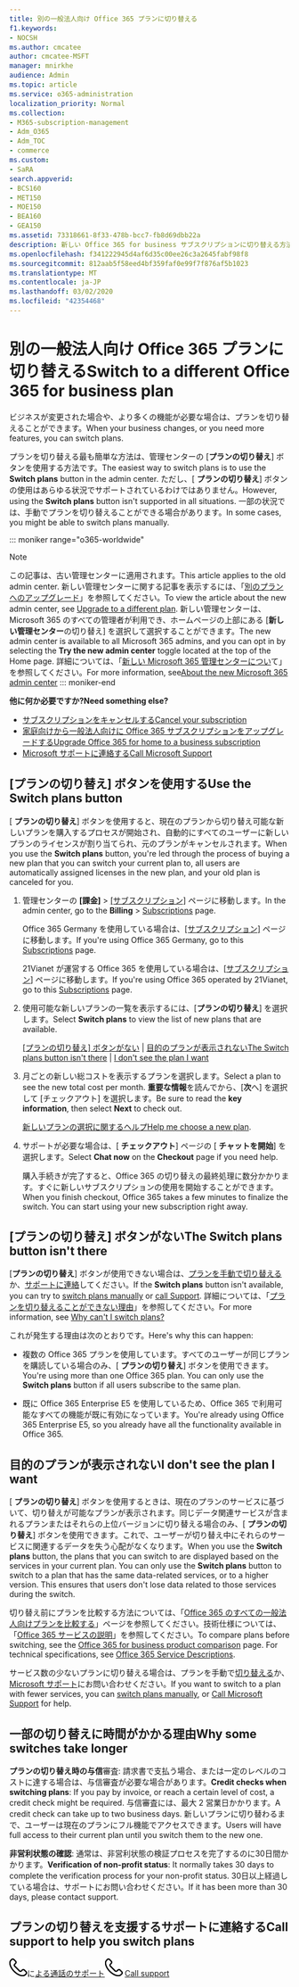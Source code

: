 ```yaml
---
title: 別の一般法人向け Office 365 プランに切り替える
f1.keywords:
- NOCSH
ms.author: cmcatee
author: cmcatee-MSFT
manager: mnirkhe
audience: Admin
ms.topic: article
ms.service: o365-administration
localization_priority: Normal
ms.collection:
- M365-subscription-management
- Adm_O365
- Adm_TOC
- commerce
ms.custom:
- SaRA
search.appverid:
- BCS160
- MET150
- MOE150
- BEA160
- GEA150
ms.assetid: 73318661-8f33-478b-bcc7-fb8d69dbb22a
description: 新しい Office 365 for business サブスクリプションに切り替える方法について説明します。
ms.openlocfilehash: f341222945d4af6d35c00ee26c3a2645fabf98f8
ms.sourcegitcommit: 812aab5f58eed4bf359faf0e99f7f876af5b1023
ms.translationtype: MT
ms.contentlocale: ja-JP
ms.lasthandoff: 03/02/2020
ms.locfileid: "42354468"
---
```

# <a name="switch-to-a-different-office-365-for-business-plan"></a><span data-ttu-id="1b0e3-103">別の一般法人向け Office 365 プランに切り替える</span><span class="sxs-lookup"><span data-stu-id="1b0e3-103">Switch to a different Office 365 for business plan</span></span>

<span data-ttu-id="1b0e3-104">ビジネスが変更された場合や、より多くの機能が必要な場合は、プランを切り替えることができます。</span><span class="sxs-lookup"><span data-stu-id="1b0e3-104">When your business changes, or you need more features, you can switch plans.</span></span>  

<span data-ttu-id="1b0e3-105">プランを切り替える最も簡単な方法は、管理センターの [**プランの切り替え**] ボタンを使用する方法です。</span><span class="sxs-lookup"><span data-stu-id="1b0e3-105">The easiest way to switch plans is to use the **Switch plans** button in the admin center.</span></span> <span data-ttu-id="1b0e3-106">ただし、[ **プランの切り替え**] ボタンの使用はあらゆる状況でサポートされているわけではありません。</span><span class="sxs-lookup"><span data-stu-id="1b0e3-106">However, using the **Switch plans** button isn't supported in all situations.</span></span> <span data-ttu-id="1b0e3-107">一部の状況では、手動でプランを切り替えることができる場合があります。</span><span class="sxs-lookup"><span data-stu-id="1b0e3-107">In some cases, you might be able to switch plans manually.</span></span>

::: moniker range="o365-worldwide"
> [!NOTE]
> <span data-ttu-id="1b0e3-108">この記事は、古い管理センターに適用されます。</span><span class="sxs-lookup"><span data-stu-id="1b0e3-108">This article applies to the old admin center.</span></span> <span data-ttu-id="1b0e3-109">新しい管理センターに関する記事を表示するには、「[別のプランへのアップグレード](upgrade-to-different-plan.md)」を参照してください。</span><span class="sxs-lookup"><span data-stu-id="1b0e3-109">To view the article about the new admin center, see [Upgrade to a different plan](upgrade-to-different-plan.md).</span></span> <span data-ttu-id="1b0e3-110">新しい管理センターは、Microsoft 365 のすべての管理者が利用でき、ホームページの上部にある [**新しい管理センター**の切り替え] を選択して選択することができます。</span><span class="sxs-lookup"><span data-stu-id="1b0e3-110">The new admin center is available to all Microsoft 365 admins, and you can opt in by selecting the **Try the new admin center** toggle located at the top of the Home page.</span></span> <span data-ttu-id="1b0e3-111">詳細については、「[新しい Microsoft 365 管理センターについ](../../admin/microsoft-365-admin-center-preview.md)て」を参照してください。</span><span class="sxs-lookup"><span data-stu-id="1b0e3-111">For more information, see[About the new Microsoft 365 admin center](../../admin/microsoft-365-admin-center-preview.md)</span></span> 
::: moniker-end

<span data-ttu-id="1b0e3-112">**他に何か必要ですか?**</span><span class="sxs-lookup"><span data-stu-id="1b0e3-112">**Need something else?**</span></span>
- [<span data-ttu-id="1b0e3-113">サブスクリプションをキャンセルする</span><span class="sxs-lookup"><span data-stu-id="1b0e3-113">Cancel your subscription</span></span>](cancel-your-subscription.md)
- [<span data-ttu-id="1b0e3-114">家庭向けから一般法人向けに Office 365 サブスクリプションをアップグレードする</span><span class="sxs-lookup"><span data-stu-id="1b0e3-114">Upgrade Office 365 for home to a business subscription</span></span>](https://support.office.com/article/9322ffb8-a35d-4407-8ebe-ed6ea0859b9f.aspx)
- [<span data-ttu-id="1b0e3-115">Microsoft サポートに連絡する</span><span class="sxs-lookup"><span data-stu-id="1b0e3-115">Call Microsoft Support</span></span>](../../admin/contact-support-for-business-products.md)

## <a name="use-the-switch-plans-button"></a><span data-ttu-id="1b0e3-116">[プランの切り替え] ボタンを使用する</span><span class="sxs-lookup"><span data-stu-id="1b0e3-116">Use the Switch plans button</span></span>

<span data-ttu-id="1b0e3-117">[ **プランの切り替え**] ボタンを使用すると、現在のプランから切り替え可能な新しいプランを購入するプロセスが開始され、自動的にすべてのユーザーに新しいプランのライセンスが割り当てられ、元のプランがキャンセルされます。</span><span class="sxs-lookup"><span data-stu-id="1b0e3-117">When you use the **Switch plans** button, you're led through the process of buying a new plan that you can switch your current plan to, all users are automatically assigned licenses in the new plan, and your old plan is canceled for you.</span></span> 
  
1. <span data-ttu-id="1b0e3-118">管理センターの **[課金]** \> <a href="https://go.microsoft.com/fwlink/p/?linkid=842054" target="_blank">[サブスクリプション]</a> ページに移動します。</span><span class="sxs-lookup"><span data-stu-id="1b0e3-118">In the admin center, go to the **Billing** \> <a href="https://go.microsoft.com/fwlink/p/?linkid=842054" target="_blank">Subscriptions</a> page.</span></span>

    <span data-ttu-id="1b0e3-119">Office 365 Germany を使用している場合は、<a href="https://go.microsoft.com/fwlink/p/?linkid=847745" target="_blank">[サブスクリプション]</a> ページに移動します。</span><span class="sxs-lookup"><span data-stu-id="1b0e3-119">If you're using Office 365 Germany, go to this <a href="https://go.microsoft.com/fwlink/p/?linkid=847745" target="_blank">Subscriptions</a> page.</span></span>

    <span data-ttu-id="1b0e3-120">21Vianet が運営する Office 365 を使用している場合は、[<a href="https://go.microsoft.com/fwlink/p/?linkid=850626" target="_blank">サブスクリプション</a>] ページに移動します。</span><span class="sxs-lookup"><span data-stu-id="1b0e3-120">If you're using Office 365 operated by 21Vianet, go to this <a href="https://go.microsoft.com/fwlink/p/?linkid=850626" target="_blank">Subscriptions</a> page.</span></span>

2. <span data-ttu-id="1b0e3-121">使用可能な新しいプランの一覧を表示するには、[**プランの切り替え**] を選択します。</span><span class="sxs-lookup"><span data-stu-id="1b0e3-121">Select **Switch plans** to view the list of new plans that are available.</span></span>

    <span data-ttu-id="1b0e3-122">[[プランの切り替え] ボタンがない](#the-switch-plans-button-isnt-there) | [目的のプランが表示されない](#i-dont-see-the-plan-i-want)</span><span class="sxs-lookup"><span data-stu-id="1b0e3-122">[The Switch plans button isn't there](#the-switch-plans-button-isnt-there) | [I don't see the plan I want](#i-dont-see-the-plan-i-want)</span></span>

3. <span data-ttu-id="1b0e3-123">月ごとの新しい総コストを表示するプランを選択します。</span><span class="sxs-lookup"><span data-stu-id="1b0e3-123">Select a plan to see the new total cost per month.</span></span> <span data-ttu-id="1b0e3-124">**重要な情報**を読んでから、[**次**へ] を選択して [チェックアウト] を選択します。</span><span class="sxs-lookup"><span data-stu-id="1b0e3-124">Be sure to read the **key information**, then select **Next** to check out.</span></span>

    <span data-ttu-id="1b0e3-125">[新しいプランの選択に関するヘルプ](https://go.microsoft.com/fwlink/p/?linkid=842056)</span><span class="sxs-lookup"><span data-stu-id="1b0e3-125">[Help me choose a new plan](https://go.microsoft.com/fwlink/p/?linkid=842056).</span></span>

4. <span data-ttu-id="1b0e3-126">サポートが必要な場合は、[ **チェックアウト**] ページの [ **チャットを開始**] を選択します。</span><span class="sxs-lookup"><span data-stu-id="1b0e3-126">Select **Chat now** on the **Checkout** page if you need help.</span></span>

    <span data-ttu-id="1b0e3-p104">購入手続きが完了すると、Office 365 の切り替えの最終処理に数分かかります。すぐに新しいサブスクリプションの使用を開始することができます。</span><span class="sxs-lookup"><span data-stu-id="1b0e3-p104">When you finish checkout, Office 365 takes a few minutes to finalize the switch. You can start using your new subscription right away.</span></span>

## <a name="the-switch-plans-button-isnt-there"></a><span data-ttu-id="1b0e3-129">[プランの切り替え] ボタンがない</span><span class="sxs-lookup"><span data-stu-id="1b0e3-129">The Switch plans button isn't there</span></span>

<span data-ttu-id="1b0e3-130">[**プランの切り替え**] ボタンが使用できない場合は、[プランを手動で切り替える](switch-plans-manually.md)か、[サポートに連絡](../../admin/contact-support-for-business-products.md)してください。</span><span class="sxs-lookup"><span data-stu-id="1b0e3-130">If the **Switch plans** button isn't available, you can try to [switch plans manually](switch-plans-manually.md) or [call Support](../../admin/contact-support-for-business-products.md).</span></span> <span data-ttu-id="1b0e3-131">詳細については、「[プランを切り替えることができない理由](why-can-t-i-switch-plans.md)」を参照してください。</span><span class="sxs-lookup"><span data-stu-id="1b0e3-131">For more information, see [Why can't I switch plans?](why-can-t-i-switch-plans.md)</span></span>
  
<span data-ttu-id="1b0e3-132">これが発生する理由は次のとおりです。</span><span class="sxs-lookup"><span data-stu-id="1b0e3-132">Here's why this can happen:</span></span>
  
- <span data-ttu-id="1b0e3-p106">複数の Office 365 プランを使用しています。すべてのユーザーが同じプランを購読している場合のみ、[ **プランの切り替え**] ボタンを使用できます。</span><span class="sxs-lookup"><span data-stu-id="1b0e3-p106">You're using more than one Office 365 plan. You can only use the **Switch plans** button if all users subscribe to the same plan.</span></span>

- <span data-ttu-id="1b0e3-135">既に Office 365 Enterprise E5 を使用しているため、Office 365 で利用可能なすべての機能が既に有効になっています。</span><span class="sxs-lookup"><span data-stu-id="1b0e3-135">You're already using Office 365 Enterprise E5, so you already have all the functionality available in Office 365.</span></span>

## <a name="i-dont-see-the-plan-i-want"></a><span data-ttu-id="1b0e3-136">目的のプランが表示されない</span><span class="sxs-lookup"><span data-stu-id="1b0e3-136">I don't see the plan I want</span></span>

<span data-ttu-id="1b0e3-p107">[ **プランの切り替え**] ボタンを使用するときは、現在のプランのサービスに基づいて、切り替えが可能なプランが表示されます。同じデータ関連サービスが含まれるプランまたはそれらの上位バージョンに切り替える場合のみ、[ **プランの切り替え**] ボタンを使用できます。これで、ユーザーが切り替え中にそれらのサービスに関連するデータを失う心配がなくなります。</span><span class="sxs-lookup"><span data-stu-id="1b0e3-p107">When you use the **Switch plans** button, the plans that you can switch to are displayed based on the services in your current plan. You can only use the **Switch plans** button to switch to a plan that has the same data-related services, or to a higher version. This ensures that users don't lose data related to those services during the switch.</span></span>
  
<span data-ttu-id="1b0e3-p108">切り替え前にプランを比較する方法については、「[Office 365 のすべての一般法人向けプランを比較する](https://go.microsoft.com/fwlink/p/?linkid=842056)」ページを参照してください。技術仕様については、「[Office 365 サービスの説明](https://go.microsoft.com/fwlink/p/?linkid=842275)」を参照してください。</span><span class="sxs-lookup"><span data-stu-id="1b0e3-p108">To compare plans before switching, see the [Office 365 for business product comparison](https://go.microsoft.com/fwlink/p/?linkid=842056) page. For technical specifications, see [Office 365 Service Descriptions](https://go.microsoft.com/fwlink/p/?linkid=842275).</span></span>
  
<span data-ttu-id="1b0e3-142">サービス数の少ないプランに切り替える場合は、プランを手動で[切り替える](switch-plans-manually.md)か、 [Microsoft サポート](../../admin/contact-support-for-business-products.md)にお問い合わせください。</span><span class="sxs-lookup"><span data-stu-id="1b0e3-142">If you want to switch to a plan with fewer services, you can [switch plans manually](switch-plans-manually.md), or [Call Microsoft Support](../../admin/contact-support-for-business-products.md) for help.</span></span>
  
## <a name="why-some-switches-take-longer"></a><span data-ttu-id="1b0e3-143">一部の切り替えに時間がかかる理由</span><span class="sxs-lookup"><span data-stu-id="1b0e3-143">Why some switches take longer</span></span>

 <span data-ttu-id="1b0e3-144">**プランの切り替え時の与信**審査: 請求書で支払う場合、または一定のレベルのコストに達する場合は、与信審査が必要な場合があります。</span><span class="sxs-lookup"><span data-stu-id="1b0e3-144">**Credit checks when switching plans**: If you pay by invoice, or reach a certain level of cost, a credit check might be required.</span></span> <span data-ttu-id="1b0e3-145">与信審査には、最大 2 営業日かかります。</span><span class="sxs-lookup"><span data-stu-id="1b0e3-145">A credit check can take up to two business days.</span></span> <span data-ttu-id="1b0e3-146">新しいプランに切り替わるまで、ユーザーは現在のプランにフル機能でアクセスできます。</span><span class="sxs-lookup"><span data-stu-id="1b0e3-146">Users will have full access to their current plan until you switch them to the new one.</span></span>
  
 <span data-ttu-id="1b0e3-147">**非営利状態の確認**: 通常は、非営利状態の検証プロセスを完了するのに30日間かかります。</span><span class="sxs-lookup"><span data-stu-id="1b0e3-147">**Verification of non-profit status**: It normally takes 30 days to complete the verification process for your non-profit status.</span></span> <span data-ttu-id="1b0e3-148">30日以上経過している場合は、サポートにお問い合わせください。</span><span class="sxs-lookup"><span data-stu-id="1b0e3-148">If it has been more than 30 days, please contact support.</span></span>
  
## <a name="call-support-to-help-you-switch-plans"></a><span data-ttu-id="1b0e3-149">プランの切り替えを支援するサポートに連絡する</span><span class="sxs-lookup"><span data-stu-id="1b0e3-149">Call support to help you switch plans</span></span>

<span data-ttu-id="1b0e3-150">![電話](../../media/88eae4a1-b8d9-4a12-bc4a-44af244f084b.png)に[よる通話のサポート](../../admin/contact-support-for-business-products.md)</span><span class="sxs-lookup"><span data-stu-id="1b0e3-150">![Phone](../../media/88eae4a1-b8d9-4a12-bc4a-44af244f084b.png) [Call support](../../admin/contact-support-for-business-products.md)</span></span>